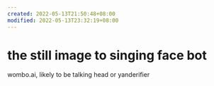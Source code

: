 ```yaml
---
created: 2022-05-13T21:50:48+08:00
modified: 2022-05-13T23:32:19+08:00
---
```


# the still image to singing face bot

wombo.ai, likely to be talking head or yanderifier
